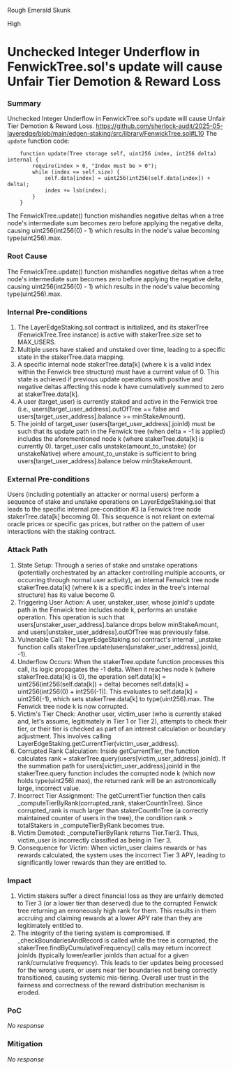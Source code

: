 Rough Emerald Skunk

High

# Unchecked Integer Underflow in FenwickTree.sol's update will cause Unfair Tier Demotion & Reward Loss

### Summary

Unchecked Integer Underflow in FenwickTree.sol's update will cause Unfair Tier Demotion & Reward Loss.
https://github.com/sherlock-audit/2025-05-layeredge/blob/main/edgen-staking/src/library/FenwickTree.sol#L10
The `update` function code:
```Solidity
    function update(Tree storage self, uint256 index, int256 delta) internal {
        require(index > 0, "Index must be > 0");
        while (index <= self.size) {
            self.data[index] = uint256(int256(self.data[index]) + delta);
            index += lsb(index);
        }
    }
```

The FenwickTree.update() function mishandles negative deltas when a tree node's intermediate sum becomes zero before applying the negative delta, causing uint256(int256(0) - 1) which results in the node's value becoming type(uint256).max.


### Root Cause

The FenwickTree.update() function mishandles negative deltas when a tree node's intermediate sum becomes zero before applying the negative delta, causing uint256(int256(0) - 1) which results in the node's value becoming type(uint256).max.

### Internal Pre-conditions

1. The LayerEdgeStaking.sol contract is initialized, and its stakerTree (FenwickTree.Tree instance) is active with stakerTree.size set to MAX_USERS.
2. Multiple users have staked and unstaked over time, leading to a specific state in the stakerTree.data mapping.
3. A specific internal node stakerTree.data[k] (where k is a valid index within the Fenwick tree structure) must have a current value of 0. This state is achieved if previous update operations with positive and negative deltas affecting this node k have cumulatively summed to zero at stakerTree.data[k].
4. A user (target_user) is currently staked and active in the Fenwick tree (i.e., users[target_user_address].outOfTree == false and users[target_user_address].balance >= minStakeAmount).
5. The joinId of target_user (users[target_user_address].joinId) must be such that its update path in the Fenwick tree (when delta = -1 is applied) includes the aforementioned node k (where stakerTree.data[k] is currently 0).
target_user calls unstake(amount_to_unstake) (or unstakeNative) where amount_to_unstake is sufficient to bring users[target_user_address].balance below minStakeAmount.

### External Pre-conditions

Users (including potentially an attacker or normal users) perform a sequence of stake and unstake operations on LayerEdgeStaking.sol that leads to the specific internal pre-condition #3 (a Fenwick tree node stakerTree.data[k] becoming 0). This sequence is not reliant on external oracle prices or specific gas prices, but rather on the pattern of user interactions with the staking contract.

### Attack Path

1. State Setup: Through a series of stake and unstake operations (potentially orchestrated by an attacker controlling multiple accounts, or occurring through normal user activity), an internal Fenwick tree node stakerTree.data[k] (where k is a specific index in the tree's internal structure) has its value become 0.
2. Triggering User Action: A user, unstaker_user, whose joinId's update path in the Fenwick tree includes node k, performs an unstake operation. This operation is such that users[unstaker_user_address].balance drops below minStakeAmount, and users[unstaker_user_address].outOfTree was previously false.
3. Vulnerable Call: The LayerEdgeStaking.sol contract's internal _unstake function calls stakerTree.update(users[unstaker_user_address].joinId, -1).
4. Underflow Occurs: When the stakerTree.update function processes this call, its logic propagates the -1 delta. When it reaches node k (where stakerTree.data[k] is 0), the operation self.data[k] = uint256(int256(self.data[k]) + delta) becomes self.data[k] = uint256(int256(0) + int256(-1)). This evaluates to self.data[k] = uint256(-1), which sets stakerTree.data[k] to type(uint256).max. The Fenwick tree node k is now corrupted.
5. Victim's Tier Check: Another user, victim_user (who is currently staked and, let's assume, legitimately in Tier 1 or Tier 2), attempts to check their tier, or their tier is checked as part of an interest calculation or boundary adjustment. This involves calling LayerEdgeStaking.getCurrentTier(victim_user_address).
6. Corrupted Rank Calculation: Inside getCurrentTier, the function calculates rank = stakerTree.query(users[victim_user_address].joinId). If the summation path for users[victim_user_address].joinId in the stakerTree.query function includes the corrupted node k (which now holds type(uint256).max), the returned rank will be an astronomically large, incorrect value.
7. Incorrect Tier Assignment: The getCurrentTier function then calls _computeTierByRank(corrupted_rank, stakerCountInTree). Since corrupted_rank is much larger than stakerCountInTree (a correctly maintained counter of users in the tree), the condition rank > totalStakers in _computeTierByRank becomes true.
8. Victim Demoted: _computeTierByRank returns Tier.Tier3. Thus, victim_user is incorrectly classified as being in Tier 3.
9. Consequence for Victim: When victim_user claims rewards or has rewards calculated, the system uses the incorrect Tier 3 APY, leading to significantly lower rewards than they are entitled to.

### Impact

1. Victim stakers suffer a direct financial loss as they are unfairly demoted to Tier 3 (or a lower tier than deserved) due to the corrupted Fenwick tree returning an erroneously high rank for them. This results in them accruing and claiming rewards at a lower APY rate than they are legitimately entitled to.
2. The integrity of the tiering system is compromised. If _checkBoundariesAndRecord is called while the tree is corrupted, the stakerTree.findByCumulativeFrequency() calls may return incorrect joinIds (typically lower/earlier joinIds than actual for a given rank/cumulative frequency). This leads to tier updates being processed for the wrong users, or users near tier boundaries not being correctly transitioned, causing systemic mis-tiering.
Overall user trust in the fairness and correctness of the reward distribution mechanism is eroded.

### PoC

_No response_

### Mitigation

_No response_